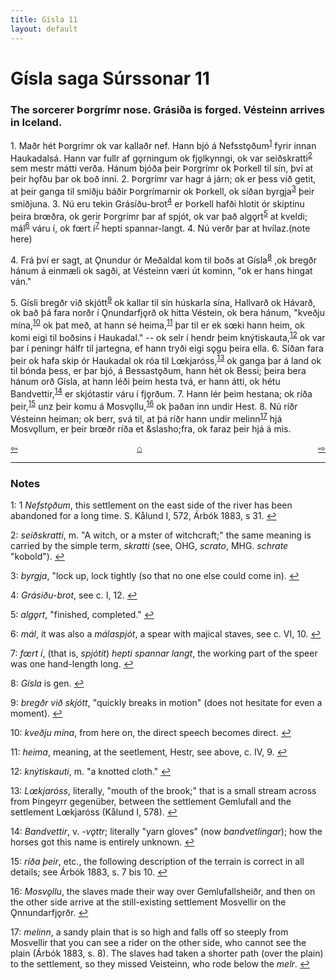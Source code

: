 ```yaml
---
title: Gísla 11
layout: default
---
```


# Gísla saga Súrssonar 11

### The sorcerer Þorgrímr nose. Grásiða is forged. Vésteinn arrives in Iceland.

1\. Maðr hét Þorgrímr ok var kallaðr nef. Hann bjó á Nefsst&#x1EB;ðum<sup id="a1">[1](#myfootnote1)</sup> fyrir innan Haukadalsá. Hann var fullr af g&#x1EB;rningum ok fj&#x1EB;lkynngi, ok var seiðskratti<sup id="a2">[2](#myfootnote2)</sup> sem mestr mátti verða. Hánum bjóða þeir Þorgrímr ok Þorkell til sín, því at þeir h&#x1EB;fðu þar ok boð inni. 2. Þorgrímr var hagr á járn; ok er þess við getit, at þeir ganga til smiðju báðir Þorgrímarnir ok Þorkell, ok síðan byrgja<sup id="a3">[3](#myfootnote3)</sup> þeir smiðjuna. 3. Nú eru tekin Grásíðu-brot<sup id="a4">[4](#myfootnote4)</sup> er Þorkell hafði hlotit ór skiptinu þeira br&oelig;ðra, ok gerir Þorgrímr þar af spjót, ok var það alg&#x1EB;rt<sup id="a5">[5](#myfootnote5)</sup> at kveldi; mál<sup id="a6">[6](#myfootnote6)</sup> váru í, ok f&oelig;rt í<sup id="a7">[7](#myfootnote7)</sup> hepti spannar-langt. 4. Nú verðr þar at hvílaz.(note here)

4\. Frá því er sagt, at Ǫnundur ór Meðaldal kom til boðs at Gísla<sup id="a8">[8](#myfootnote8)</sup> ,ok bregðr hánum á einmæli ok sagði, at Vésteinn væri út kominn, "ok er hans hingat ván."

5\. Gísli bregðr við skjótt<sup id="a9">[9](#myfootnote9)</sup> ok kallar til sín húskarla sína, Hallvarð ok Hávarð, ok bað þá fara norðr í Ǫnundarfj&#x1EB;rð ok hitta Véstein, ok bera hánum, "kveðju mína,<sup id="a10">[10](#myfootnote10)</sup> ok þat með, at hann sé heima,<sup id="a11">[11](#myfootnote11)</sup> þar til er ek s&oelig;ki hann heim, ok komi eigi til boðsins í Haukadal." -- ok selr í hendr þeim knýtiskauta,<sup id="a12">[12](#myfootnote12)</sup> ok var þar í peningr hálfr til jartegna, ef hann tryði eigi s&#x1EB;gu þeira ella. 6. Síðan fara þeir ok hafa skip ór Haukadal ok róa til L&oelig;kjaróss,<sup id="a13">[13](#myfootnote13)</sup> ok ganga þar á land ok til bónda þess, er þar bjó, á Bessast&#x1EB;ðum, hann hét ok Bessi; þeira bera hánum orð Gísla, at hann léði þeim hesta tvá, er hann átti, ok hétu Bandvettir,<sup id="a14">[14](#myfootnote14)</sup> er skjótastir váru í fj&#x1EB;rðum. 7. Hann lér þeim hestana; ok ríða þeir,<sup id="a15">[15](#myfootnote15)</sup> unz þeir komu á Mosv&#x1EB;llu,<sup id="a16">[16](#myfootnote16)</sup> ok þaðan inn undir Hest. 8. Nú ríðr Vésteinn heiman; ok berr, svá til, at þá ríðr hann undir melinn<sup id="a17">[17](#myfootnote17)</sup> hjá Mosv&#x1EB;llum, er þeir br&oelig;ðr ríða et &slasho;fra, ok faraz þeir hjá á mis.

<div style="float: left"><a href="http://rcblack.net/Gisla_saga/Gisla_10">⇦</a></div>
<div style="float: right"><a href="http://rcblack.net/Gisla_saga/Gisla_12">⇨</a></div>
<div style="margin: 0 auto; width: 100px;"><a href="http://rcblack.net/Gisla_saga/Gisla_home">&#8962;</a></div>

---

### Notes

<a name="myfootnote1" id="f1">1</a>:
1 _Nefst&#x1EB;ðum_, this settlement on the east side of the river has been abandoned for a long time. S. Kålund I, 572, Árbók 1883, s 31.
[↩](#a1)

<a name="myfootnote2" id="f2">2</a>:
 _seiðskratti_, m. "A witch, or a mster of witchcraft;" the same meaning is carried by the simple term, _skratti_ (see, OHG, _scrato_, MHG. _schrate_ "kobold").
[↩](#a2)

<a name="myfootnote3" id="f3">3</a>:
 _byrgja_, "lock up, lock tightly (so that no one else could come in).
[↩](#a3)

<a name="myfootnote4" id="f4">4</a>:
 _Grásiðu-brot_, see c. I, 12.
[↩](#a4)

<a name="myfootnote5" id="f5">5</a>:
 _alg&#x1EB;rt_, "finished, completed."
[↩](#a5)

<a name="myfootnote6" id="f6">6</a>:
 _mál_, it was also a _málaspjót_, a spear with majical staves, see c. VI, 10.
[↩](#a6)

<a name="myfootnote7" id="f7">7</a>:
 _f&oelig;rt í_, (that is, _spjótit_) _hepti spannar langt_, the working part of the speer was one hand-length long.
[↩](#a7)

<a name="myfootnote8" id="f8">8</a>:
 _Gísla_ is gen.
[↩](#a8)

<a name="myfootnote9" id="f9">9</a>:
 _bregðr við skjótt_, "quickly breaks in motion" (does not hesitate for even a moment).
[↩](#a9)

<a name="myfootnote10" id="f10">10</a>:
 _kveðju mína_, from here on, the direct speech becomes direct.
[↩](#a10)

<a name="myfootnote11" id="f11">11</a>:
 _heima_, meaning, at the seetlement, Hestr, see above, c. IV, 9.
[↩](#a11)

<a name="myfootnote12" id="f12">12</a>:
 _knýtiskauti_, m. "a knotted cloth."
[↩](#a12)

<a name="myfootnote13" id="f13">13</a>:
 _L&oelig;kjaróss_, literally, "mouth of the brook;" that is a small stream across from Þingeyrr gegenüber, between the settlement Gemlufall and the settlement L&oelig;kjaróss (Kålund I, 578).
[↩](#a13)

<a name="myfootnote14" id="f14">14</a>:
 _Bandvettir_, v. _-v&#x1EB;ttr_; literally "yarn gloves" (now _bandvetlingar_); how the horses got this name is entirely unknown.
[↩](#a14)

<a name="myfootnote15" id="f15">15</a>:
 _ríða þeir_, etc., the following description of the terrain is correct in all details; see Árbók 1883, s. 7 bis 10.
[↩](#a15)

<a name="myfootnote16" id="f16">16</a>:
 _Mosv&#x1EB;llu_, the slaves made their way over Gemlufallsheiðr, and then on the other side arrive at the still-existing settlement Mosvellir on the Ǫnnundarfj&#x1EB;rðr.
[↩](#a16)

<a name="myfootnote17" id="f17">17</a>:
 _melinn_, a sandy plain that is so high and falls off so steeply from Mosvellir that you can see a rider on the other side, who cannot see the plain (Árbók 1883, s. 8). The slaves had taken a shorter path (over the plain) to the settlement, so they missed Veisteinn, who rode below the _melr_.
[↩](#a17)
